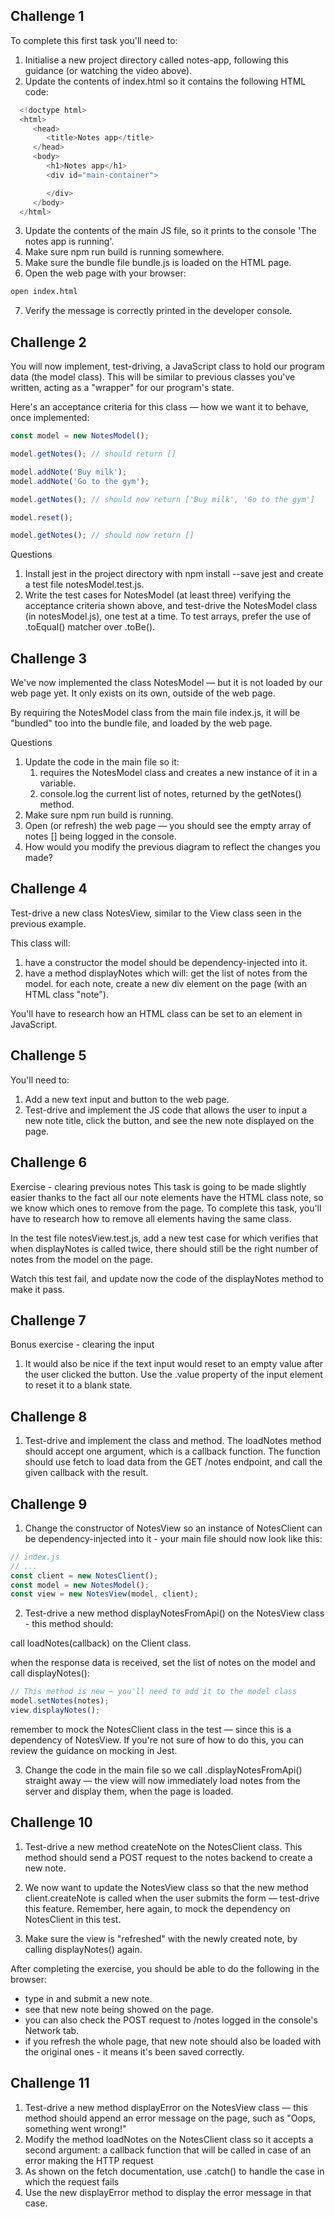 ## Challenge 1
To complete this first task you'll need to:

1. Initialise a new project directory called notes-app, following this guidance (or watching the video above).
2. Update the contents of index.html so it contains the following HTML code:

```javascript
  <!doctype html>
  <html>
     <head>
        <title>Notes app</title>
     </head>
     <body>
        <h1>Notes app</h1>
        <div id="main-container">

        </div>
     </body>
  </html>
```

3. Update the contents of the main JS file, so it prints to the console 'The notes app is running'.
4. Make sure npm run build is running somewhere.
5. Make sure the bundle file bundle.js is loaded on the HTML page.
6. Open the web page with your browser:
```zsh
open index.html
```
7. Verify the message is correctly printed in the developer console.


## Challenge 2
You will now implement, test-driving, a JavaScript class to hold our program data (the model class). This will be similar to previous classes you've written, acting as a "wrapper" for our program's state.

Here's an acceptance criteria for this class — how we want it to behave, once implemented:

```javascript
const model = new NotesModel();

model.getNotes(); // should return []

model.addNote('Buy milk');
model.addNote('Go to the gym');

model.getNotes(); // should now return ['Buy milk', 'Go to the gym']

model.reset();

model.getNotes(); // should now return []
```

Questions
1. Install jest in the project directory with npm install --save jest and create a test file notesModel.test.js.
2. Write the test cases for NotesModel (at least three) verifying the acceptance criteria shown above, and test-drive the NotesModel class (in notesModel.js), one test at a time. To test arrays, prefer the use of .toEqual() matcher over .toBe().

## Challenge 3
We've now implemented the class NotesModel — but it is not loaded by our web page yet. It only exists on its own, outside of the web page. 

By requiring the NotesModel class from the main file index.js, it will be "bundled" too into the bundle file, and loaded by the web page.

Questions
1. Update the code in the main file so it:
   1. requires the NotesModel class and creates a new instance of it in a variable.
   2. console.log the current list of notes, returned by the getNotes() method.
2. Make sure npm run build is running.
3. Open (or refresh) the web page — you should see the empty array of notes [] being logged in the console.
4. How would you modify the previous diagram to reflect the changes you made?


## Challenge 4

Test-drive a new class NotesView, similar to the View class seen in the previous example.

This class will:

1. have a constructor
   the model should be dependency-injected into it.
2. have a method displayNotes which will:
   get the list of notes from the model.
   for each note, create a new div element on the page (with an HTML class "note").

You'll have to research how an HTML class can be set to an element in JavaScript.



## Challenge 5

You'll need to:

1. Add a new text input and button to the web page.
2. Test-drive and implement the JS code that allows the user to input a new note title, click the button, and see the new note displayed on the page.

## Challenge 6

Exercise - clearing previous notes
This task is going to be made slightly easier thanks to the fact all our note elements have the HTML class note, so we know which ones to remove from the page. To complete this task, you'll have to research how to remove all elements having the same class.

In the test file notesView.test.js, add a new test case for which verifies that when displayNotes is called twice, there should still be the right number of notes from the model on the page.

Watch this test fail, and update now the code of the displayNotes method to make it pass.

## Challenge 7
Bonus exercise - clearing the input

1. It would also be nice if the text input would reset to an empty value after the user clicked the button. Use the .value property of the input element to reset it to a blank state.

## Challenge 8

1. Test-drive and implement the class and method. The loadNotes method should accept one argument, which is a callback function. The function should use fetch to load data from the GET /notes endpoint, and call the given callback with the result.

## Challenge 9 

1. Change the constructor of NotesView so an instance of NotesClient can be dependency-injected into it - your main file should now look like this:

```javascript
// index.js
// ...
const client = new NotesClient();
const model = new NotesModel();
const view = new NotesView(model, client);
```

2. Test-drive a new method displayNotesFromApi() on the NotesView class - this method should:

call loadNotes(callback) on the Client class.

when the response data is received, set the list of notes on the model and call displayNotes():

```javascript
// This method is new — you'll need to add it to the model class
model.setNotes(notes);
view.displayNotes();
```

remember to mock the NotesClient class in the test — since this is a dependency of NotesView. If you're not sure of how to do this, you can review the guidance on mocking in Jest.

3. Change the code in the main file so we call .displayNotesFromApi() straight away — the view will now immediately load notes from the server and display them, when the page is loaded.

## Challenge 10

1. Test-drive a new method createNote on the NotesClient class. This method should send a POST request to the notes backend to create a new note.

2. We now want to update the NotesView class so that the new method client.createNote is called when the user submits the form — test-drive this feature. Remember, here again, to mock the dependency on NotesClient in this test.

3. Make sure the view is "refreshed" with the newly created note, by calling displayNotes() again.

After completing the exercise, you should be able to do the following in the browser:

* type in and submit a new note.
* see that new note being showed on the page.
* you can also check the POST request to /notes logged in the console's Network tab.
* if you refresh the whole page, that new note should also be loaded with the original ones - it means it's been saved correctly.

## Challenge 11

1. Test-drive a new method displayError on the NotesView class — this method should append an error message on the page, such as "Oops, something went wrong!"
2. Modify the method loadNotes on the NotesClient class so it accepts a second argument: a callback function that will be called in case of an error making the HTTP request
3. As shown on the fetch documentation, use .catch() to handle the case in which the request fails
4. Use the new displayError method to display the error message in that case.